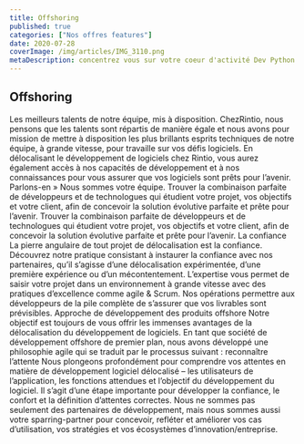 ```yaml
---
title: Offshoring
published: true
categories: ["Nos offres features"]
date: 2020-07-28
coverImage: /img/articles/IMG_3110.png
metaDescription: concentrez vous sur votre coeur d'activité Dev Python Php Java
---
```


## Offshoring

Les meilleurs talents de notre équipe, mis à disposition. ChezRintio, nous pensons que les talents sont répartis de manière égale et nous avons pour mission de mettre à disposition les plus brillants esprits techniques de notre équipe, à grande vitesse, pour travaille sur vos défis logiciels. En délocalisant le développement de logiciels chez Rintio, vous aurez également accès à nos capacités de développement et à nos connaissances pour vous assurer que vos logiciels sont prêts pour l’avenir. Parlons-en » Nous sommes votre équipe. Trouver la combinaison parfaite de développeurs et de technologues qui étudient votre projet, vos objectifs et votre client, afin de concevoir la solution évolutive parfaite et prête pour l’avenir.
Trouver la combinaison parfaite de développeurs et de technologues qui étudient votre projet, vos objectifs et votre client, afin de concevoir la solution évolutive parfaite et prête pour l’avenir.
La confiance La pierre angulaire de tout projet de délocalisation est la confiance. Découvrez notre pratique consistant à instaurer la confiance avec nos partenaires, qu’il s’agisse d’une délocalisation expérimentée, d’une première expérience ou d’un mécontentement. L’expertise vous permet de saisir votre projet dans un environnement à grande vitesse avec des pratiques d’excellence comme agile & Scrum.
Nos opérations permettre aux développeurs de la pile complète de s’assurer que vos livrables sont prévisibles. Approche de développement des produits offshore Notre objectif est toujours de vous offrir les immenses avantages de la délocalisation du développement de logiciels.
En tant que société de développement offshore de premier plan, nous avons développé une philosophie agile qui se traduit par le processus suivant : reconnaître l’attente Nous plongeons profondément pour comprendre vos attentes en matière de développement logiciel délocalisé – les utilisateurs de l’application, les fonctions attendues et l’objectif du développement du logiciel.
Il s’agit d’une étape importante pour développer la confiance, le confort et la définition d’attentes correctes. Nous ne sommes pas seulement des partenaires de développement, mais nous sommes aussi votre sparring-partner pour concevoir, refléter et améliorer vos cas d’utilisation, vos stratégies et vos écosystèmes d’innovation/entreprise.
